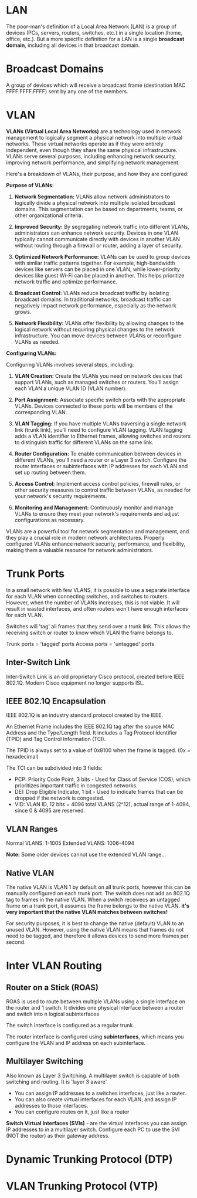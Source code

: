 # LAN
The poor-man's definition of a Local Area Network (LAN) is a group of devices (PCs, servers, routers, switches, etc.) in a single location (home, office, etc.). But a more specific definition for a LAN is a single **broadcast domain**, including all devices in that broadcast domain.

# Broadcast Domains
A group of devices which will receive a broadcast frame (destination MAC FFFF.FFFF.FFFF) sent by any one of the members.

# VLAN
**VLANs (Virtual Local Area Networks)** are a technology used in network management to logically segment a physical network into multiple virtual networks. These virtual networks operate as if they were entirely independent, even though they share the same physical infrastructure. VLANs serve several purposes, including enhancing network security, improving network performance, and simplifying network management.

Here's a breakdown of VLANs, their purpose, and how they are configured:

**Purpose of VLANs:**

1. **Network Segmentation:** VLANs allow network administrators to logically divide a physical network into multiple isolated broadcast domains. This segmentation can be based on departments, teams, or other organizational criteria.

2. **Improved Security:** By segregating network traffic into different VLANs, administrators can enhance network security. Devices in one VLAN typically cannot communicate directly with devices in another VLAN without routing through a firewall or router, adding a layer of security.

3. **Optimized Network Performance:** VLANs can be used to group devices with similar traffic patterns together. For example, high-bandwidth devices like servers can be placed in one VLAN, while lower-priority devices like guest Wi-Fi can be placed in another. This helps prioritize network traffic and optimize performance.

4. **Broadcast Control:** VLANs reduce broadcast traffic by isolating broadcast domains. In traditional networks, broadcast traffic can negatively impact network performance, especially as the network grows.

5. **Network Flexibility:** VLANs offer flexibility by allowing changes to the logical network without requiring physical changes to the network infrastructure. You can move devices between VLANs or reconfigure VLANs as needed.

**Configuring VLANs:**

Configuring VLANs involves several steps, including:

1. **VLAN Creation:** Create the VLANs you need on network devices that support VLANs, such as managed switches or routers. You'll assign each VLAN a unique VLAN ID (VLAN number).

2. **Port Assignment:** Associate specific switch ports with the appropriate VLANs. Devices connected to these ports will be members of the corresponding VLAN.

3. **VLAN Tagging:** If you have multiple VLANs traversing a single network link (trunk link), you'll need to configure VLAN tagging. VLAN tagging adds a VLAN identifier to Ethernet frames, allowing switches and routers to distinguish traffic for different VLANs on the same link.

4. **Router Configuration:** To enable communication between devices in different VLANs, you'll need a router or a Layer 3 switch. Configure the router interfaces or subinterfaces with IP addresses for each VLAN and set up routing between them.

5. **Access Control:** Implement access control policies, firewall rules, or other security measures to control traffic between VLANs, as needed for your network's security requirements.

6. **Monitoring and Management:** Continuously monitor and manage VLANs to ensure they meet your network's requirements and adjust configurations as necessary.

VLANs are a powerful tool for network segmentation and management, and they play a crucial role in modern network architectures. Properly configured VLANs enhance network security, performance, and flexibility, making them a valuable resource for network administrators.

# Trunk Ports
In a small network with few VLANS, it is possible to use a separate interface for each VLAN when connecting switches, and switches to routers. However, when the number of VLANs increases, this is not viable. It will result in wasted interfaces, and often routers won't have enough interfaces for each VLAN.

Switches will 'tag' all frames that they send over a trunk link. This allows the receiving switch or router to know which VLAN the frame belongs to.

Trunk ports = 'tagged' ports
Access ports = 'untagged' ports

## Inter-Switch Link
Inter-Switch Link is an old proprietary Cisco protocol, created before IEEE 802.1Q. Modern Cisco equipment no longer supports ISL.
## IEEE 802.1Q Encapsulation
IEEE 802.1Q is an industry standard protocol created by the IEEE.

An Ethernet Frame includes the IEEE 802.1Q tag after the source MAC Address and the Type/Length field. It includes a Tag Protocol Identifier (TPID) and Tag Control Information (TCI). 

The TPID is always set to a value of 0x8100 when the frame is tagged. (0x = hexadecimal)

The TCI can be subdivided into 3 fields: 

- PCP: Priority Code Point, 3 bits - Used for Class of Service (COS), which prioritizes important traffic in congested networks.
- DEI: Drop Eligible Indicator, 1 bit - Used to indicate frames that can be dropped if the network is congested.
- VID: VLAN ID, 12 bits = 4096 total VLANS (2^12), actual range of 1-4094, since 0 & 4095 are reserved.

## VLAN Ranges
Normal VLANS: 1-1005
Extended VLANS: 1006-4094

**Note:** Some older devices cannot use the extended VLAN range...

## Native VLAN
The native VLAN is VLAN 1 by default on all trunk ports, however this can be manually configured on each trunk port. The switch does not add an 802.1Q tag to frames in the native VLAN. When a switch receivecs an untagged frame on a trunk port, it assumes the frame belongs to the native VLAN. **it's very important that the native VLAN matches between switches!**

For security purposes, it is best to change the native (default) VLAN to an unused VLAN. However, using the native VLAN means that frames do not need to be tagged, and therefore it allows devices to send more frames per second.



# Inter VLAN Routing
## Router on a Stick (ROAS)
ROAS is used to route between multiple VLANs using a single interface on the router and 1 switch. It divides one physical interface between a router and switch into n logical subinterfaces

The switch interface is configured as a regular trunk.

The router interface is configured using **subinterfaces**, which means you configure the VLAN and IP address on each subinterface.

## Multilayer Switching
Also known as Layer 3 Switching. A multilayer switch is capable of both switching and routing. It is 'layer 3 aware'.

- You can assign IP addresses to a switches interfaces, just like a router.
- You can also create virtual interfaces for each VLAN, and assign IP addresses to those interfaces.
- You can configure routes on it, just like a router

**Switch Virtual Interfaces (SVIs)** - are the virtual interfaces you can assign IP addresses to in a multilayer switch. Configure each PC to use the SVI (NOT the router) as their gateway address.

# Dynamic Trunking Protocol (DTP)

# VLAN Trunking Protocol (VTP)
